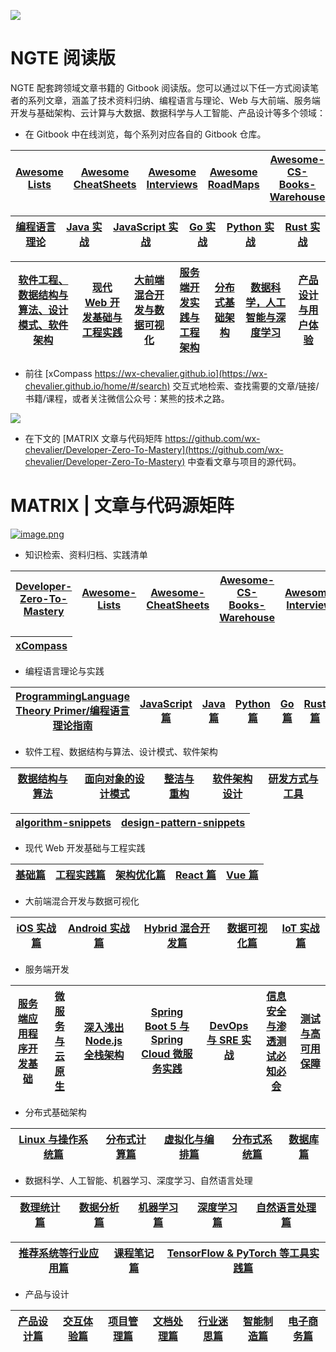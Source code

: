 ![](https://i.postimg.cc/NGX6X6GP/image.png)

# NGTE 阅读版

NGTE 配套跨领域文章书籍的 Gitbook 阅读版。您可以通过以下任一方式阅读笔者的系列文章，涵盖了技术资料归纳、编程语言与理论、Web 与大前端、服务端开发与基础架构、云计算与大数据、数据科学与人工智能、产品设计等多个领域：

- 在 Gitbook 中在线浏览，每个系列对应各自的 Gitbook 仓库。

| [Awesome Lists](https://ngte-al.gitbook.io/i/) | [Awesome CheatSheets](https://ngte-ac.gitbook.io/i/) | [Awesome Interviews](https://github.com/wx-chevalier/Developer-Zero-To-Mastery/tree/master/Interview) | [Awesome RoadMaps](https://github.com/wx-chevalier/Developer-Zero-To-Mastery/tree/master/RoadMap) | [Awesome-CS-Books-Warehouse](https://github.com/wx-chevalier/Awesome-CS-Books-Warehouse) |
| ---------------------------------------------- | ---------------------------------------------------- | ----------------------------------------------------------------------------------------------------- | ------------------------------------------------------------------------------------------------- | ---------------------------------------------------------------------------------------- |


| [编程语言理论](https://ngte-pl.gitbook.io/i/) | [Java 实战](https://ngte-pl.gitbook.io/i/go/go) | [JavaScript 实战](https://ngte-pl.gitbook.io/i/javascript/javascript) | [Go 实战](https://ngte-pl.gitbook.io/i/go/go) | [Python 实战](https://ngte-pl.gitbook.io/i/python/python) | [Rust 实战](https://ngte-pl.gitbook.io/i/rust/rust) |
| --------------------------------------------- | ----------------------------------------------- | --------------------------------------------------------------------- | --------------------------------------------- | --------------------------------------------------------- | --------------------------------------------------- |


| [软件工程、数据结构与算法、设计模式、软件架构](https://ngte-se.gitbook.io/i/) | [现代 Web 开发基础与工程实践](https://ngte-web.gitbook.io/i/) | [大前端混合开发与数据可视化](https://ngte-fe.gitbook.io/i/) | [服务端开发实践与工程架构](https://ngte-be.gitbook.io/i/) | [分布式基础架构](https://ngte-infras.gitbook.io/i/) | [数据科学，人工智能与深度学习](https://ngte-aidl.gitbook.io/i/) | [产品设计与用户体验](https://ngte-pd.gitbook.io/i/) |
| ----------------------------------------------------------------------------- | ------------------------------------------------------------- | ----------------------------------------------------------- | --------------------------------------------------------- | --------------------------------------------------- | --------------------------------------------------------------- | --------------------------------------------------- |

- 前往 [xCompass https://wx-chevalier.github.io](https://wx-chevalier.github.io/home/#/search) 交互式地检索、查找需要的文章/链接/书籍/课程，或者关注微信公众号：某熊的技术之路。

![](https://i.postimg.cc/3RVYtbsv/image.png)

- 在下文的 [MATRIX 文章与代码矩阵 https://github.com/wx-chevalier/Developer-Zero-To-Mastery](https://github.com/wx-chevalier/Developer-Zero-To-Mastery) 中查看文章与项目的源代码。

# MATRIX | 文章与代码源矩阵

[![image.png](https://i.postimg.cc/y1QXgJ6f/image.png)](https://postimg.cc/bZFSQcfz)

- 知识检索、资料归档、实践清单

| [Developer-Zero-To-Mastery](https://github.com/wx-chevalier/Developer-Zero-To-Mastery) | [Awesome-Lists](https://github.com/wx-chevalier/Awesome-Lists) | [Awesome-CheatSheets](https://github.com/wx-chevalier/Awesome-CheatSheets) | [Awesome-CS-Books-Warehouse](https://github.com/wx-chevalier/Awesome-CS-Books-Warehouse) | [Awesome-Interviews](https://github.com/wx-chevalier/Developer-Zero-To-Mastery) |
| -------------------------------------------------------------------------------------- | -------------------------------------------------------------- | -------------------------------------------------------------------------- | ---------------------------------------------------------------------------------------- | ------------------------------------------------------------------------------- |


| [xCompass](https://github.com/wx-chevalier/xCompass) |
| ---------------------------------------------------- |


- 编程语言理论与实践

| [ProgrammingLanguage Theory Primer/编程语言理论指南](https://github.com/wx-chevalier/ProgrammingLanguage-Series/blob/master/编程语言理论) | [JavaScript 篇](https://github.com/wx-chevalier/ProgrammingLanguage-Series/blob/master/JavaScript) | [Java 篇](https://github.com/wx-chevalier/ProgrammingLanguage-Series/blob/master/Java) | [Python 篇](https://github.com/wx-chevalier/ProgrammingLanguage-Series/blob/master/Python) | [Go 篇](https://github.com/wx-chevalier/ProgrammingLanguage-Series/blob/master/Go) | [Rust 篇](https://github.com/wx-chevalier/ProgrammingLanguage-Series/blob/master/Rust) |
| ----------------------------------------------------------------------------------------------------------------------------------------- | -------------------------------------------------------------------------------------------------- | -------------------------------------------------------------------------------------- | ------------------------------------------------------------------------------------------ | ---------------------------------------------------------------------------------- | -------------------------------------------------------------------------------------- |


- 软件工程、数据结构与算法、设计模式、软件架构

| [数据结构与算法](https://github.com/wx-chevalier/SoftwareEngineering-Series/blob/master/数据结构与算法) | [面向对象的设计模式](https://github.com/wx-chevalier/SoftwareEngineering-Series/blob/master/面向对象的设计模式) | [整洁与重构](https://github.com/wx-chevalier/SoftwareEngineering-Series/blob/master/整洁与重构) | [软件架构设计](https://github.com/wx-chevalier/SoftwareEngineering-Series/blob/master/软件架构设计) | [研发方式与工具](https://github.com/wx-chevalier/SoftwareEngineering-Series/blob/master/研发方式与工具) |
| ------------------------------------------------------------------------------------------------------- | --------------------------------------------------------------------------------------------------------------- | ----------------------------------------------------------------------------------------------- | --------------------------------------------------------------------------------------------------- | ------------------------------------------------------------------------------------------------------- |


| [algorithm-snippets](https://github.com/wx-chevalier/algorithm-snippets) | [design-pattern-snippets](https://github.com/wx-chevalier/design-pattern-snippets) |
| ------------------------------------------------------------------------ | ---------------------------------------------------------------------------------- |


- 现代 Web 开发基础与工程实践

| [基础篇](https://github.com/wx-chevalier/Web-Series/blob/master/基础) | [工程实践篇](https://github.com/wx-chevalier/Web-Series/blob/master/工程实践) | [架构优化篇](https://github.com/wx-chevalier/Web-Series/blob/master/架构优化篇) | [React 篇](https://github.com/wx-chevalier/Web-Series/blob/master/React) | [Vue 篇](https://github.com/wx-chevalier/Web-Series/blob/master/Vue) |
| --------------------------------------------------------------------- | ----------------------------------------------------------------------------- | ------------------------------------------------------------------------------- | ------------------------------------------------------------------------ | -------------------------------------------------------------------- |


- 大前端混合开发与数据可视化

| [iOS 实战篇](https://github.com/wx-chevalier/Frontend-Series/blob/master/iOS) | [Android 实战篇](https://github.com/wx-chevalier/Frontend-Series/blob/master/Android) | [Hybrid 混合开发篇](https://github.com/wx-chevalier/Frontend-Series/blob/master/Hybrid) | [数据可视化篇](https://github.com/wx-chevalier/Frontend-Series/blob/master/DataVisualization) | [IoT 实战篇](https://github.com/wx-chevalier/Frontend-Series/blob/master/IoT) |
| ----------------------------------------------------------------------------- | ------------------------------------------------------------------------------------- | --------------------------------------------------------------------------------------- | --------------------------------------------------------------------------------------------- | ----------------------------------------------------------------------------- |


- 服务端开发

| [服务端应用程序开发基础](https://github.com/wx-chevalier/Backend-Series/blob/master/服务端基础) | [微服务与云原生](https://github.com/wx-chevalier/Backend-Series/blob/master/微服务与云原生) | [深入浅出 Node.js 全栈架构](https://github.com/wx-chevalier/Backend-Series/blob/master/Node) | [Spring Boot 5 与 Spring Cloud 微服务实践](https://github.com/wx-chevalier/Backend-Series/blob/master/Spring) | [DevOps 与 SRE 实战](https://github.com/wx-chevalier/Backend-Series/blob/master/DevOps) | [信息安全与渗透测试必知必会](https://github.com/wx-chevalier/Backend-Series/blob/master/信息安全与渗透测试) | [测试与高可用保障](https://github.com/wx-chevalier/Backend-Series/blob/master/测试与高可用保障) |
| ----------------------------------------------------------------------------------------------- | ------------------------------------------------------------------------------------------- | -------------------------------------------------------------------------------------------- | ------------------------------------------------------------------------------------------------------------- | --------------------------------------------------------------------------------------- | ----------------------------------------------------------------------------------------------------------- | ----------------------------------------------------------------------------------------------- |


- 分布式基础架构

| [Linux 与操作系统篇](https://github.com/wx-chevalier/Distributed-Infrastructure-Series/blob/master/Linux%20与操作系统) | [分布式计算篇](https://github.com/wx-chevalier/Distributed-Infrastructure-Series/blob/master/分布式计算) | [虚拟化与编排篇](https://github.com/wx-chevalier/Distributed-Infrastructure-Series/blob/master/虚拟化与编排) | [分布式系统篇](https://github.com/wx-chevalier/Distributed-Infrastructure-Series/blob/master/分布式系统) | [数据库篇](https://github.com/wx-chevalier/Distributed-Infrastructure-Series/blob/master/数据库) |
| ---------------------------------------------------------------------------------------------------------------------- | -------------------------------------------------------------------------------------------------------- | ------------------------------------------------------------------------------------------------------------ | -------------------------------------------------------------------------------------------------------- | ------------------------------------------------------------------------------------------------ |


- 数据科学、人工智能、机器学习、深度学习、自然语言处理

| [数理统计篇](https://github.com/wx-chevalier/AIDL-Series/blob/master/数理统计) | [数据分析篇](https://github.com/wx-chevalier/AIDL-Series/blob/master/数据分析) | [机器学习篇](https://github.com/wx-chevalier/AIDL-Series/blob/master/机器学习) | [深度学习篇](https://github.com/wx-chevalier/AIDL-Series/blob/master/深度学习) | [自然语言处理篇](https://github.com/wx-chevalier/AIDL-Series/blob/master/自然语言处理) |
| ------------------------------------------------------------------------------ | ------------------------------------------------------------------------------ | ------------------------------------------------------------------------------ | ------------------------------------------------------------------------------ | -------------------------------------------------------------------------------------- |


| [推荐系统等行业应用篇](https://github.com/wx-chevalier/AIDL-Series/blob/master/行业应用) | [课程笔记篇](https://github.com/wx-chevalier/AIDL-Series/blob/master/课程笔记) | [TensorFlow & PyTorch 等工具实践篇](https://github.com/wx-chevalier/AIDL-Series/blob/master/工具实践) |
| ---------------------------------------------------------------------------------------- | ------------------------------------------------------------------------------ | ----------------------------------------------------------------------------------------------------- |


- 产品与设计

| [产品设计篇](https://github.com/wx-chevalier/Product-Series/blob/master/产品设计) | [交互体验篇](https://github.com/wx-chevalier/Product-Series/blob/master/交互体验) | [项目管理篇](https://github.com/wx-chevalier/Product-Series/blob/master/项目管理) | [文档处理篇](https://github.com/wx-chevalier/Product-Series/blob/master/文档处理) | [行业迷思篇](https://github.com/wx-chevalier/Product-Series/blob/master/行业迷思) | [智能制造篇](https://github.com/wx-chevalier/Product-Series/blob/master/智能制造) | [电子商务篇](https://github.com/wx-chevalier/Product-Series/blob/master/电子商务) |
| --------------------------------------------------------------------------------- | --------------------------------------------------------------------------------- | --------------------------------------------------------------------------------- | --------------------------------------------------------------------------------- | --------------------------------------------------------------------------------- | --------------------------------------------------------------------------------- | --------------------------------------------------------------------------------- |

